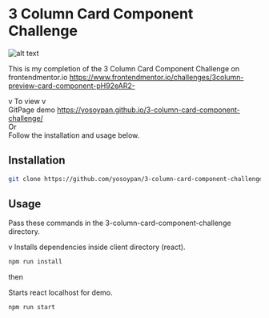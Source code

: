 # 3 Column Card Component Challenge

![alt text](https://i.gyazo.com/0e3c592c2ebbffcc69090771b19b0ee9.png)

This is my completion of the 3 Column Card Component Challenge on frontendmentor.io
https://www.frontendmentor.io/challenges/3column-preview-card-component-pH92eAR2-

v To view v <br />
GitPage demo https://yosoypan.github.io/3-column-card-component-challenge/ <br />
Or <br />
Follow the installation and usage below.

## Installation

```bash
git clone https://github.com/yosoypan/3-column-card-component-challenge.git
```

## Usage

Pass these commands in the 3-column-card-component-challenge directory.

v Installs dependencies inside client directory (react).
```bash
npm run install
```

then 

Starts react localhost for demo.
```bash
npm run start
```